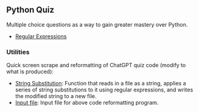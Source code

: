 ## Python Quiz

Multiple choice questions as a way to gain greater mastery over Python.

- [Regular Expressions](https://github.com/jonfernq/Python-Utilities/blob/main/PythonQuiz/RegularExpressions1.md)

### Utilities

Quick screen scrape and reformatting of ChatGPT quiz code (modify to what is produced): 

- [String Substitution](https://github.com/jonfernq/Python-Utilities/blob/main/PythonQuiz/strsubst1.py): Function that reads in a file as a string, applies a series of string substitutions to it using regular expressions, and writes the modified string to a new file. 
- [Input file](https://github.com/jonfernq/Python-Utilities/blob/main/PythonQuiz/regular_expressions_questions.txt): Input file for above code reformatting program.



